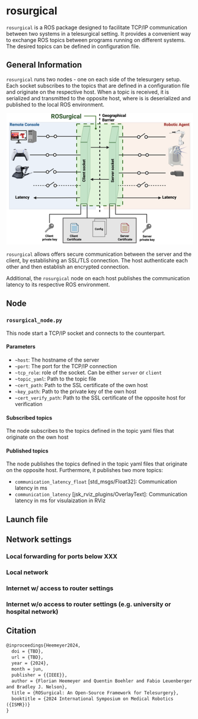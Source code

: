 # rosurgical

`rosurgical` is a ROS package designed to facilitate TCP/IP communication between two systems in a telesurgical setting. It provides a convenient way to exchange ROS topics between programs running on different systems. The desired topics can be defined in configuration file.  

## General Information
`rosurgical` runs two nodes - one on each side of the telesurgery setup. Each socket subscribes to the topics that are defined in a configuration file and originate on the respective host. When a topic is received, it is serialized and transmitted to the opposite host, where is is deserialized and published to the local ROS environment. 

![Block Diagram](misc/block_diagram.png)

`rosurgical` allows offers secure communication between the server and the client, by establishing an SSL/TLS connection. The host authenticate each other and then establish an encrypted connection. 

Additional, the `rosurgical` node on each host publishes the communication latency to its respective ROS environment.

## Node

### `rosurgical_node.py`
This node start a TCP/IP socket and connects to the counterpart. 

#### Parameters
- `~host`: The hostname of the server
- `~port`: The port for the TCP/IP connection
- `~tcp_role`: role of the socket. Can be either `server` or `client`
- `~topic_yaml`: Path to the topic file
- `~cert_path`: Path to the SSL certificate of the own host
- `~key_path`: Path to the private key of the own host 
- `~cert_verify_path`: Path to the SSL certificate of the opposite host for verification

#### Subscribed topics
The node subscribes to the topics defined in the topic yaml files that originate on the own host

#### Published topics
The node publishes the topics defined in the topic yaml files that originate on the opposite host. Furthermore, it publishes two more topics:

- `communication_latency_float` [std_msgs/Float32]: Communication latency in ms
- `communication_latency` [jsk_rviz_plugins/OverlayText]: Communication latency in ms for visulaization in RViz

## Launch file

## Network settings
### Local forwarding for ports below XXX

### Local network

### Internet w/ access to router settings

### Internet w/o access to router settings (e.g. university or hospital network)

## Citation

```
@inproceedings{Heemeyer2024,
  doi = {TBD},
  url = {TBD},
  year = {2024},
  month = jun,
  publisher = {{IEEE}},
  author = {Florian Heemeyer and Quentin Boehler and Fabio Leuenberger and Bradley J. Nelson},
  title = {ROSurgical: An Open-Source Framework for Telesurgery},
  booktitle = {2024 International Symposium on Medical Robotics ({ISMR})}
}
```